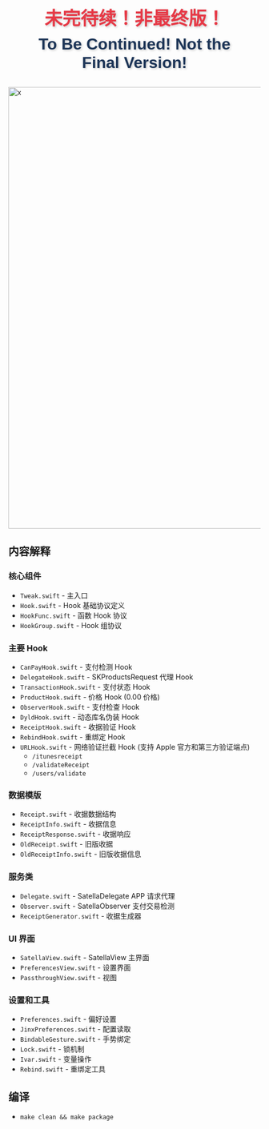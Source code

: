 <div style="text-align: center; font-family: 'Arial', sans-serif; color: #e63946; padding: 20px;">
  <h1 style="font-size: 36px; font-weight: bold; margin: 10px 0; text-shadow: 2px 2px 4px rgba(0,0,0,0.2);">
    未完待续！非最终版！
  </h1>
  <h1 style="font-size: 32px; font-weight: bold; color: #1d3557; margin: 10px 0; text-shadow: 2px 2px 4px rgba(0,0,0,0.2);">
  To Be Continued! Not the Final Version!
  </h1>
</div>

<img width="1157" height="883" alt="x" src="https://github.com/user-attachments/assets/135c9db5-22e6-4880-9e0b-1bc2840d3f1a" />

## 内容解释

### 核心组件
- `Tweak.swift` - 主入口
- `Hook.swift` - Hook 基础协议定义
- `HookFunc.swift` - 函数 Hook 协议
- `HookGroup.swift` - Hook 组协议

### 主要 Hook
- `CanPayHook.swift` - 支付检测 Hook
- `DelegateHook.swift` - SKProductsRequest 代理 Hook
- `TransactionHook.swift` - 支付状态 Hook
- `ProductHook.swift` - 价格 Hook (0.00 价格)
- `ObserverHook.swift` - 支付检查 Hook
- `DyldHook.swift` - 动态库名伪装 Hook
- `ReceiptHook.swift` - 收据验证 Hook
- `RebindHook.swift` - 重绑定 Hook
- `URLHook.swift` - 网络验证拦截 Hook (支持 Apple 官方和第三方验证端点)
  - `/itunesreceipt`
  - `/validateReceipt`
  - `/users/validate`

### 数据模版
- `Receipt.swift` - 收据数据结构
- `ReceiptInfo.swift` - 收据信息
- `ReceiptResponse.swift` - 收据响应
- `OldReceipt.swift` - 旧版收据
- `OldReceiptInfo.swift` - 旧版收据信息

### 服务类
- `Delegate.swift` - SatellaDelegate APP 请求代理
- `Observer.swift` - SatellaObserver 支付交易检测
- `ReceiptGenerator.swift` - 收据生成器

### UI 界面
- `SatellaView.swift` - SatellaView 主界面
- `PreferencesView.swift` - 设置界面
- `PassthroughView.swift` - 视图

### 设置和工具
- `Preferences.swift` - 偏好设置
- `JinxPreferences.swift` - 配置读取
- `BindableGesture.swift` - 手势绑定
- `Lock.swift` - 锁机制
- `Ivar.swift` - 变量操作
- `Rebind.swift` - 重绑定工具



## 编译
- `make clean && make package`

